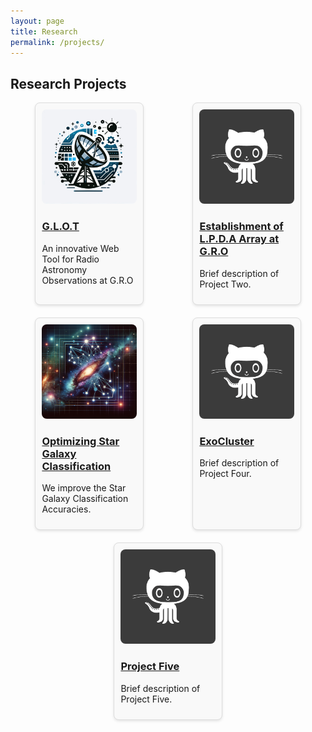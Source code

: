 ```yaml
---
layout: page
title: Research
permalink: /projects/
---
```


<style>
.research-grid {
  display: flex;
  flex-wrap: wrap;
  justify-content: space-around;
}

.research-item {
  margin-bottom: 20px; 
  border: 1px solid #ddd; 
  padding: 10px; 
  border-radius: 8px; 
  background-color: #f9f9f9; 
  width: 30%; 
  transition: transform 0.3s ease-in-out, box-shadow 0.3s ease-in-out; /* Animation for transform and shadow */
  margin-right: 1%; 
  margin-left: 1%; 
  box-shadow: 0 2px 4px rgba(0,0,0,0.1); /* Initial shadow */
}

.research-item:hover {
  transform: translateY(-5px) scale(1.05); /* Move up slightly and scale */
  box-shadow: 0 4px 8px rgba(0, 0, 0, 0.2); /* Enhanced shadow on hover */
}

.research-image {
  max-width: 100%; 
  height: auto; 
  border-radius: 8px;
}

@media (max-width: 800px) {
  .research-item {
    width: 45%; /* Adjust for smaller screens */
  }
}

@media (max-width: 600px) {
  .research-item {
    width: 100%; /* Full width on very small screens */
  }
}
</style>


## Research Projects

<div class="research-grid">
  <!-- Research items -->
  <div class="research-item">
    <img class="research-image" src="/img/l1.png" alt="G.L.O.T">
    <h3><a href="/research/webtool/">G.L.O.T</a></h3>
    <p>An innovative Web Tool for Radio Astronomy Observations at G.R.O</p>
  </div>

  <div class="research-item">
    <img class="research-image" src="/img/avatar-icon.png" alt="Project Two">
    <h3><a href="/research/lpdasimulations/">Establishment of L.P.D.A Array at G.R.O</a></h3>
    <p>Brief description of Project Two.</p>
  </div>

  <div class="research-item">
    <img class="research-image" src="/img/l3.png" alt="Project Three">
    <h3><a href="/research/sg/">Optimizing Star Galaxy Classification</a></h3>
    <p>We improve the Star Galaxy Classification Accuracies.</p>
  </div>
  <div class="research-item">
    <img class="research-image" src="/img/avatar-icon.png" alt="Project Two">
    <h3><a href="/research/lpdasimulations/">ExoCluster</a></h3>
    <p>Brief description of Project Four.</p>
  </div>
  <div class="research-item">
    <img class="research-image" src="/img/avatar-icon.png" alt="Project Two">
    <h3><a href="/research/lpdasimulations/">Project Five</a></h3>
    <p>Brief description of Project Five.</p>
  </div>
</div>
